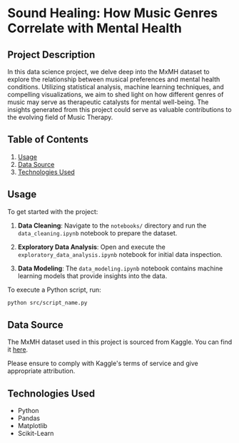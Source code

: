 # Sound Healing: How Music Genres Correlate with Mental Health

## Project Description

In this data science project, we delve deep into the MxMH dataset to explore the relationship between musical preferences and mental health conditions. Utilizing statistical analysis, machine learning techniques, and compelling visualizations, we aim to shed light on how different genres of music may serve as therapeutic catalysts for mental well-being. The insights generated from this project could serve as valuable contributions to the evolving field of Music Therapy.

## Table of Contents

1. [Usage](#usage)
2. [Data Source](#data-source)
3. [Technologies Used](#technologies-used)



## Usage

To get started with the project:

1. **Data Cleaning**: Navigate to the `notebooks/` directory and run the `data_cleaning.ipynb` notebook to prepare the dataset.
  
2. **Exploratory Data Analysis**: Open and execute the `exploratory_data_analysis.ipynb` notebook for initial data inspection.

3. **Data Modeling**: The `data_modeling.ipynb` notebook contains machine learning models that provide insights into the data.

To execute a Python script, run:

```bash
python src/script_name.py
```

## Data Source

The MxMH dataset used in this project is sourced from Kaggle. You can find it [here](https://www.kaggle.com/datasets/catherinerasgaitis/mxmh-survey-results).

Please ensure to comply with Kaggle's terms of service and give appropriate attribution.

## Technologies Used

- Python
- Pandas
- Matplotlib
- Scikit-Learn
